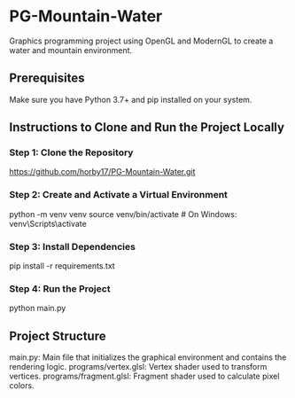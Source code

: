 # PG-Mountain-Water
Graphics programming project using OpenGL and ModernGL to create a water and mountain environment.

## Prerequisites
Make sure you have Python 3.7+ and pip installed on your system.

## Instructions to Clone and Run the Project Locally

### Step 1: Clone the Repository
https://github.com/horby17/PG-Mountain-Water.git

### Step 2: Create and Activate a Virtual Environment
python -m venv venv
source venv/bin/activate  # On Windows: venv\Scripts\activate

### Step 3: Install Dependencies
pip install -r requirements.txt

### Step 4: Run the Project
python main.py

## Project Structure
main.py: Main file that initializes the graphical environment and contains the rendering logic.
programs/vertex.glsl: Vertex shader used to transform vertices.
programs/fragment.glsl: Fragment shader used to calculate pixel colors.
